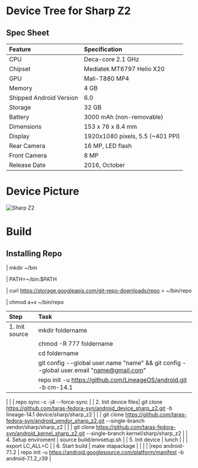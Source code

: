 # Device Tree for Sharp Z2

## Spec Sheet

| Feature                 | Specification                     |
| :---------------------- | :-------------------------------- |
| CPU                     | Deca-core 2.1 GHz                 |
| Chipset                 | Mediatek MT6797 Helio X20         |
| GPU                     | Mali-T880 MP4                     |
| Memory                  | 4 GB                              |
| Shipped Android Version | 6.0                               |
| Storage                 | 32 GB                             |
| Battery                 | 3000 mAh (non-removable)          |
| Dimensions              | 153 x 76 x 8.4 mm                 |
| Display                 | 1920x1080 pixels, 5.5 (~401 PPI)  |
| Rear Camera             | 16 MP, LED flash                  |
| Front Camera            | 8 MP                              |
| Release Date            | 2016, October                     |

# Device Picture

![Sharp Z2](https://fdn2.gsmarena.com/vv/pics/sharp/sharp-z2-1.jpg "Sharp Z2")

# Build
## Installing Repo

| mkdir ~/bin

| PATH=~/bin:$PATH

| curl https://storage.googleapis.com/git-repo-downloads/repo > ~/bin/repo

| chmod a+x ~/bin/repo
   
| Step                | Task                                                                                                                      |
| :-------------------| :-------------------------------------------------------------------------------------------------------------------------|
| 1. Init source      | mkdir foldername                                                                                                          |
|                     | chmod -R 777 foldername                                                                                                   |
|                     | cd foldername                                                                                                             |
|                     | git config --global user.name "name" && git config --global user.email "name@gmail.com"                                   |
|                     | repo init -u https://github.com/LineageOS/android.git -b cm-14.1
|
|                     | repo sync -c -j4 --force-sync                                                                                             |
| 2. Init device files| git clone https://github.com/taras-fedora-syn/android_device_sharp_z2.git -b lineage-14.1 device/sharp/sharp_z2           |
|                     | git clone https://github.com/taras-fedora-syn/android_vendor_sharp_z2.git --single-branch vendor/sharp/sharp_z2           |
|                     | git clone https://github.com/taras-fedora-syn/android_kernel_sharp_z2.git --single-branch kernel/sharp/sharp_z2           |
| 4. Setup enviroment | source build/envsetup.sh                                                                                                  |
| 5. Init device      | lunch                                                                                                                     |
|                     | export LC_ALL=C                                                                                                           |
| 6. Start build      | make otapackage                                                                                                           |
|                     |                                                                                                                           | 
|repo android-7.1.2   |  repo init -u https://android.googlesource.com/platform/manifest -b android-7.1.2_r39                                     |
